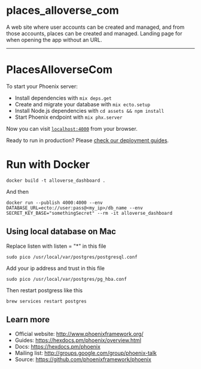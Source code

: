 # places_alloverse_com
A web site where user accounts can be created and managed, and from those accounts, places can be created and managed. Landing page for when opening the app without an URL.

---

# PlacesAlloverseCom

To start your Phoenix server:

  * Install dependencies with `mix deps.get`
  * Create and migrate your database with `mix ecto.setup`
  * Install Node.js dependencies with `cd assets && npm install`
  * Start Phoenix endpoint with `mix phx.server`

Now you can visit [`localhost:4000`](http://localhost:4000) from your browser.

Ready to run in production? Please [check our deployment guides](https://hexdocs.pm/phoenix/deployment.html).

# Run with Docker

`docker build -t alloverse_dashboard .`

And then

`docker run --publish 4000:4000 --env DATABASE_URL=ecto://user:pass@<my_ip>/db_name --env SECRET_KEY_BASE="somethingSecret" --rm -it alloverse_dashboard`

## Using local database on Mac

Replace listen with listen = "*" in this file

`sudo pico /usr/local/var/postgres/postgresql.conf`

Add your ip address and trust in this file

`sudo pico /usr/local/var/postgres/pg_hba.conf`

Then restart postgress like this

`brew services restart postgres`


## Learn more

  * Official website: http://www.phoenixframework.org/
  * Guides: https://hexdocs.pm/phoenix/overview.html
  * Docs: https://hexdocs.pm/phoenix
  * Mailing list: http://groups.google.com/group/phoenix-talk
  * Source: https://github.com/phoenixframework/phoenix


